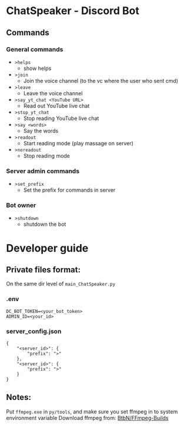 # ChatSpeaker - Discord Bot
## Commands
### General commands
- `>helps`
    - show helps
- `>join`
    - Join the voice channel (to the vc where the user who sent cmd)
- `>leave`
    - Leave the voice channel
- `>say_yt_chat <YouTube URL>`
    - Read out YouTube live chat
- `>stop_yt_chat`
    - Stop reading YouTube live chat
- `>say <words>`
    - Say the words
- `>readout`
    - Start reading mode (play massage on server)
- `>noreadout`
    - Stop reading mode
### Server admin commands
- `>set_prefix`
    - Set the prefix for commands in server
### Bot owner
- `>shutdown`
    - shutdown the bot

# Developer guide
## Private files format:
On the same dir level of `main_ChatSpeaker.py`
### .env
```
DC_BOT_TOKEN=<your_bot_token>
ADMIN_ID=<your_id>
```
### server_config.json
```
{
    "<server_id>": {
        "prefix": ">"
    },
    "<server_id>": {
        "prefix": ">"
    }
}
```
## Notes:
Put `ffmpeg.exe` in `py/tools`, 
and make sure you set ffmpeg in to system environment variable
Download ffmpeg from: [BtbN/FFmpeg-Builds](https://github.com/BtbN/FFmpeg-Builds/releases)
